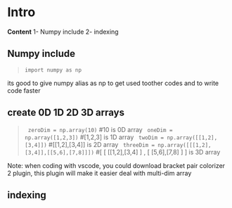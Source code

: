 # Intro
**Content**
1- Numpy include
2- indexing

## Numpy include
> ``` import numpy as np ```

its good to give numpy alias as np to get used toother codes and to write code faster
## create 0D 1D 2D 3D arrays
> ``` zeroDim = np.array(10)``` #10 is 0D array
> ``` oneDim = np.array([1,2,3])``` #[1,2,3] is 1D array
> ``` twoDim = np.array([[1,2],[3,4]])``` #[[1,2],[3,4]] is 2D array
> ``` threeDim = np.array([[[1,2],[3,4]],[[5,6],[7,8]]])``` #[ [ [[1,2],[3,4] ] , [ [5,6],[7,8] ] ] is 3D array

Note: when coding with vscode, you could download bracket pair colorizer 2 plugin, this plugin will make it easier deal with multi-dim array

## indexing
